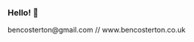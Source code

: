 ### Hello! 👋

<!--
**Bencosterton/Bencosterton** is a ✨ _special_ ✨ repository because its `README.md` (this file) appears on your GitHub profile.


Hello, my name is Benjamin Costerton.

Most things I get up to are to do with sound, be it engineering, thinking about it, or just listening.

I am a sound engineer most days doing what I can to make things sound better.

Right now I’m working in television in the UK, running a sound effects library, writing down and publishing my ideas on the future or acoustics, and building software to make all the above easier.
Here are some ideas to get you started:
 

Get in touch --> bencosterton@gmail.com // www.bencosterton.co.uk 
